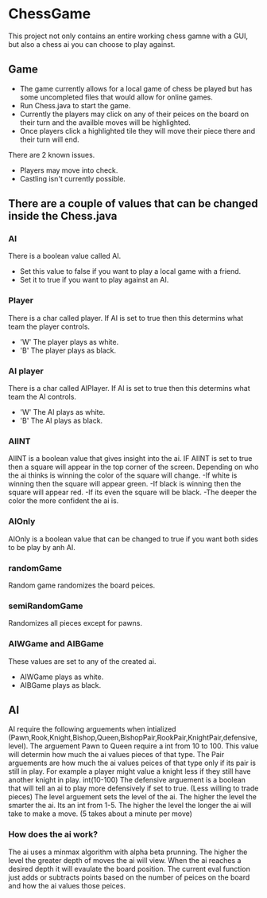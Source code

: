 # ChessGame

This project not only contains an entire working chess gamne with a GUI, but also a chess ai you can choose to play against.

## Game

- The game currently allows for a local game of chess be played but has some uncompleted files that would allow for online games.
- Run Chess.java to start the game.
- Currently the players may click on any of their peices on the board on their turn and the availble moves will be highlighted.
- Once players click a highlighted tile they will move their piece there and their turn will end.

There are 2 known issues.
- Players may move into check.
- Castling isn't currently possible.

## There are a couple of values that can be changed inside the Chess.java

### AI
There is a boolean value called AI.
- Set this value to false if you want to play a local game with a friend.
- Set it to true if you want to play against an AI.

### Player
There is a char called player. If AI is set to true then this determins what team the player controls.
- 'W' The player plays as white.
- 'B' The player plays as black.

### AI player
There is a char called AIPlayer. If AI is set to true then this determins what team the AI controls.
- 'W' The AI plays as white.
- 'B' The AI plays as black.

### AIINT
AIINT is a boolean value that gives insight into the ai.
IF AIINT is set to true then a square will appear in the top corner of the screen.
Depending on who the ai thinks is winning the color of the square will change.
-If white is winning then the square will appear green.
-If black is winning then the square will appear red.
-If its even the square will be black.
-The deeper the color the more confident the ai is.

### AIOnly
AIOnly is a boolean value that can be changed to true if you want both sides to be play by anh AI.

### randomGame
Random game randomizes the board peices.

### semiRandomGame
Randomizes all pieces except for pawns.

### AIWGame and AIBGame
These values are set to any of the created ai. 
- AIWGame plays as white.
- AIBGame plays as black.

## AI
AI require the following arguements when intialized (Pawn,Rook,Knight,Bishop,Queen,BishopPair,RookPair,KnightPair,defensive,level).
The arguement Pawn to Queen require a int from 10 to 100. This value will determin how much the ai values pieces of that type.
The Pair arguements are how much the ai values peices of that type only if its pair is still in play. For example a player might value a knight less if they still have another knight in play. int(10-100)
The defensive arguement is a boolean that will tell an ai to play more defensively if set to true. (Less willing to trade pieces)
The level arguement sets the level of the ai. The higher the level the smarter the ai. Its an int from 1-5. The higher the level the longer the ai will take to make a move. (5 takes about a minute per move)

### How does the ai work?
The ai uses a minmax algorithm with alpha beta prunning. The higher the level the greater depth of moves the ai will view. When the ai reaches a desired depth it will evaulate the board position.
The current eval function just adds or subtracts points based on the number of peices on the board and how the ai values those peices.
